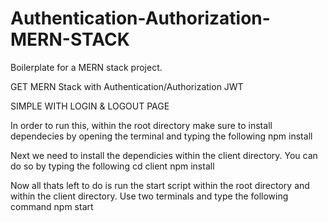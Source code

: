# Authentication-Authorization-MERN-STACK
Boilerplate for a MERN stack project. 

GET MERN Stack with Authentication/Authorization JWT

SIMPLE WITH LOGIN & LOGOUT PAGE


In order to run this, within the root directory make sure to install dependecies by opening the terminal and typing the following
npm install

Next we need to install the dependicies within the client directory. You can do so by typing the following
cd client
npm install

Now all thats left to do is run the start script within the root directory and within the client directory. Use two terminals and type the following command
npm start
